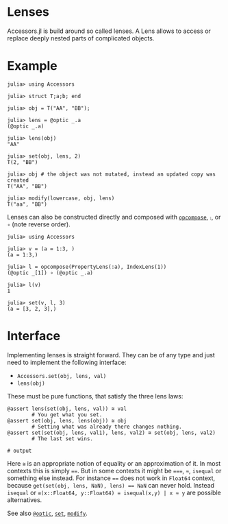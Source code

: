 # Lenses

Accessors.jl is build around so called lenses. A Lens allows to access or replace deeply nested parts of complicated objects.

# Example

```jldoctest
julia> using Accessors

julia> struct T;a;b; end

julia> obj = T("AA", "BB");

julia> lens = @optic _.a
(@optic _.a)

julia> lens(obj)
"AA"

julia> set(obj, lens, 2)
T(2, "BB")

julia> obj # the object was not mutated, instead an updated copy was created
T("AA", "BB")

julia> modify(lowercase, obj, lens)
T("aa", "BB")
```

Lenses can also be constructed directly and composed with [`opcompose`](@ref), `⨟`, or `∘` (note reverse order).

```jldoctest
julia> using Accessors

julia> v = (a = 1:3, )
(a = 1:3,)

julia> l = opcompose(PropertyLens(:a), IndexLens(1))
(@optic _[1]) ∘ (@optic _.a)

julia> l(v)
1

julia> set(v, l, 3)
(a = [3, 2, 3],)
```

# Interface

Implementing lenses is straight forward. They can be of any type and just need to implement the following interface:
* `Accessors.set(obj, lens, val)`
* `lens(obj)`

These must be pure functions, that satisfy the three lens laws:

```jldoctest; output = false, setup = :(using Accessors; (≅ = (==)); obj = (a="A", b="B"); lens = @optic _.a; val = 2; val1 = 10; val2 = 20)
@assert lens(set(obj, lens, val)) ≅ val
        # You get what you set.
@assert set(obj, lens, lens(obj)) ≅ obj
        # Setting what was already there changes nothing.
@assert set(set(obj, lens, val1), lens, val2) ≅ set(obj, lens, val2)
        # The last set wins.

# output

```
Here `≅` is an appropriate notion of equality or an approximation of it. In most contexts
this is simply `==`. But in some contexts it might be `===`, `≈`, `isequal` or something
else instead. For instance `==` does not work in `Float64` context, because
`get(set(obj, lens, NaN), lens) == NaN` can never hold. Instead `isequal` or
`≅(x::Float64, y::Float64) = isequal(x,y) | x ≈ y` are possible alternatives.

See also [`@optic`](@ref), [`set`](@ref), [`modify`](@ref).
